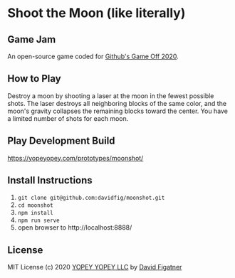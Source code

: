 # Shoot the Moon (like literally)

## Game Jam
An open-source game coded for [Github's Game Off 2020](https://itch.io/jam/game-off-2020).

## How to Play
Destroy a moon by shooting a laser at the moon in the fewest possible shots. The laser destroys all neighboring blocks of the same color, and the moon's gravity collapses the remaining blocks toward the center. You have a limited number of shots for each moon.

## Play Development Build
https://yopeyopey.com/prototypes/moonshot/

## Install Instructions
1. `git clone git@github.com:davidfig/moonshot.git`
2. `cd moonshot`
3. `npm install`
4. `npm run serve`
5. open browser to http://localhost:8888/

## License
MIT License
(c) 2020 [YOPEY YOPEY LLC](https://yopeyopey.com/) by [David Figatner](https://twitter.com/yopey_yopey/)
